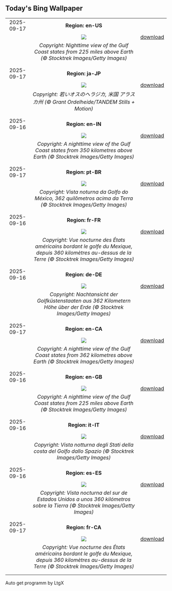 ## Today's Bing Wallpaper
|      |      |      |
| :----: | :----: | :----: |
|2025-09-17|**Region: en-US**||
||![](https://www.bing.com/th?id=OHR.OzoneEarth_EN-US9728527733_UHD.jpg&pid=hp&w=1152&h=648&rs=1&c=4)| [download](https://www.bing.com/th?id=OHR.OzoneEarth_EN-US9728527733_UHD.jpg)|
||*Copyright: Nighttime view of the Gulf Coast states from 225 miles above Earth (© Stocktrek Images/Getty Images)*
||
|||
|2025-09-17|**Region: ja-JP**||
||![](https://www.bing.com/th?id=OHR.YoungMoose_JA-JP2388659996_UHD.jpg&pid=hp&w=1152&h=648&rs=1&c=4)| [download](https://www.bing.com/th?id=OHR.YoungMoose_JA-JP2388659996_UHD.jpg)|
||*Copyright: 若いオスのヘラジカ, 米国 アラスカ州 (© Grant Ordelheide/TANDEM Stills + Motion)*
||
|||
|2025-09-16|**Region: en-IN**||
||![](https://www.bing.com/th?id=OHR.OzoneEarth_EN-IN1801873889_UHD.jpg&pid=hp&w=1152&h=648&rs=1&c=4)| [download](https://www.bing.com/th?id=OHR.OzoneEarth_EN-IN1801873889_UHD.jpg)|
||*Copyright: A nighttime view of the Gulf Coast states from 350 kilometres above Earth (© Stocktrek Images/Getty Images)*
||
|||
|2025-09-17|**Region: pt-BR**||
||![](https://www.bing.com/th?id=OHR.OzoneEarth_PT-BR3466489488_UHD.jpg&pid=hp&w=1152&h=648&rs=1&c=4)| [download](https://www.bing.com/th?id=OHR.OzoneEarth_PT-BR3466489488_UHD.jpg)|
||*Copyright: Vista noturna da Golfo do México, 362 quilômetros acima da Terra (© Stocktrek Images/Getty Images)*
||
|||
|2025-09-16|**Region: fr-FR**||
||![](https://www.bing.com/th?id=OHR.OzoneEarth_FR-FR6213796059_UHD.jpg&pid=hp&w=1152&h=648&rs=1&c=4)| [download](https://www.bing.com/th?id=OHR.OzoneEarth_FR-FR6213796059_UHD.jpg)|
||*Copyright: Vue nocturne des États américains bordant le golfe du Mexique, depuis 360 kilomètres au-dessus de la Terre (© Stocktrek Images/Getty Images)*
||
|||
|2025-09-16|**Region: de-DE**||
||![](https://www.bing.com/th?id=OHR.OzoneEarth_DE-DE2800551844_UHD.jpg&pid=hp&w=1152&h=648&rs=1&c=4)| [download](https://www.bing.com/th?id=OHR.OzoneEarth_DE-DE2800551844_UHD.jpg)|
||*Copyright: Nachtansicht der Golfküstenstaaten aus 362 Kilometern Höhe über der Erde (© Stocktrek Images/Getty Images)*
||
|||
|2025-09-17|**Region: en-CA**||
||![](https://www.bing.com/th?id=OHR.OzoneEarth_EN-CA7588653763_UHD.jpg&pid=hp&w=1152&h=648&rs=1&c=4)| [download](https://www.bing.com/th?id=OHR.OzoneEarth_EN-CA7588653763_UHD.jpg)|
||*Copyright: A nighttime view of the Gulf Coast states from 362 kilometres above Earth (© Stocktrek Images/Getty Images)*
||
|||
|2025-09-16|**Region: en-GB**||
||![](https://www.bing.com/th?id=OHR.OzoneEarth_EN-GB2737742012_UHD.jpg&pid=hp&w=1152&h=648&rs=1&c=4)| [download](https://www.bing.com/th?id=OHR.OzoneEarth_EN-GB2737742012_UHD.jpg)|
||*Copyright: A nighttime view of the Gulf Coast states from 225 miles above Earth (© Stocktrek Images/Getty Images)*
||
|||
|2025-09-16|**Region: it-IT**||
||![](https://www.bing.com/th?id=OHR.OzoneEarth_IT-IT9452054464_UHD.jpg&pid=hp&w=1152&h=648&rs=1&c=4)| [download](https://www.bing.com/th?id=OHR.OzoneEarth_IT-IT9452054464_UHD.jpg)|
||*Copyright: Vista notturna degli Stati della costa del Golfo dallo Spazio (© Stocktrek Images/Getty Images)*
||
|||
|2025-09-16|**Region: es-ES**||
||![](https://www.bing.com/th?id=OHR.OzoneEarth_ES-ES8514798418_UHD.jpg&pid=hp&w=1152&h=648&rs=1&c=4)| [download](https://www.bing.com/th?id=OHR.OzoneEarth_ES-ES8514798418_UHD.jpg)|
||*Copyright: Vista nocturna del sur de Estados Unidos a unos 360 kilómetros sobre la Tierra (© Stocktrek Images/Getty Images)*
||
|||
|2025-09-17|**Region: fr-CA**||
||![](https://www.bing.com/th?id=OHR.OzoneEarth_FR-CA7415892367_UHD.jpg&pid=hp&w=1152&h=648&rs=1&c=4)| [download](https://www.bing.com/th?id=OHR.OzoneEarth_FR-CA7415892367_UHD.jpg)|
||*Copyright: Vue nocturne des États américains bordant le golfe du Mexique, depuis 360 kilomètres au-dessus de la Terre (© Stocktrek Images/Getty Images)*
||
|||

Auto get programm by LtgX
